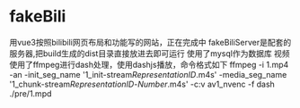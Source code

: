 # fakeBili
用vue3按照bilibili网页布局和功能写的网站，正在完成中
fakeBiliServer是配套的服务器,把build生成的dist目录直接放进去即可运行
使用了mysql作为数据库
视频使用了ffmpeg进行dash处理，使用dashjs播放，命令格式如下
ffmpeg -i 1.mp4 -an -init_seg_name '1_init-stream$RepresentationID$.m4s' -media_seg_name '1_chunk-stream$RepresentationID$-$Number%05d$.m4s' -c:v av1_nvenc -f dash ./pre/1.mpd 